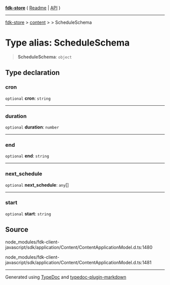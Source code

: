 [**fdk-store**](../../../README.md) ( [Readme](../../../README.md) \| [API](../../../API.md) )

---

[fdk-store](../../../API.md) > [content](../../README.md) > [<internal>](../README.md) > ScheduleSchema

# Type alias: ScheduleSchema

> **ScheduleSchema**: `object`

## Type declaration

### cron

`optional` **cron**: `string`

---

### duration

`optional` **duration**: `number`

---

### end

`optional` **end**: `string`

---

### next_schedule

`optional` **next_schedule**: `any`[]

---

### start

`optional` **start**: `string`

## Source

node_modules/fdk-client-javascript/sdk/application/Content/ContentApplicationModel.d.ts:1480

node_modules/fdk-client-javascript/sdk/application/Content/ContentApplicationModel.d.ts:1481

---

Generated using [TypeDoc](https://typedoc.org/) and [typedoc-plugin-markdown](https://www.npmjs.com/package/typedoc-plugin-markdown)
